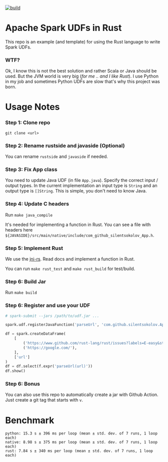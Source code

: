 [![build](https://github.com/silentsokolov/spark-udf-rust/actions/workflows/build.yml/badge.svg?branch=main)](https://github.com/silentsokolov/spark-udf-rust/actions/workflows/build.yml)

# Apache Spark UDFs in Rust

This repo is an example (and template) for using the Rust language to write Spark UDFs. 

### WTF?

Ok, I know this is not the best solution and rather Scala or Java should be used. But the JVM world is very big (_for me .. and I like Rust_). I use Python in my job and sometimes Python UDFs are slow that's why this project was born.

# Usage Notes

### Step 1: Clone repo

`git clone <url>`

### Step 2: Rename rustside and javaside (Optional)

You can rename `rustside` and `javaside` if needed.

### Step 3: Fix App class

You need to update Java UDF (in file `App.java`). Specify the correct input / output types. In the current implementation an input type is `String` and an output type is `[]String`. This is simple, you don't need to know Java.

### Step 4: Update C headers

Run `make java_compile`

It's needed for implementing a function in Rust. You can see a file with headers here `${JAVASIDE}/src/main/native/include/com_github_silentsokolov_App.h`.

### Step 5: Implement Rust

We use the [jni-rs](https://docs.rs/jni/0.19.0/jni/). Read docs and implement a function in Rust.

You can run `make rust_test` and `make rust_build` for test/build.

### Step 6: Build Jar

Run `make build`

### Step 6: Register and use your UDF

```python
# spark-submit --jars /path/to/udf.jar ...

spark.udf.registerJavaFunction('parseUrl', 'com.github.silentsokolov.App', t.ArrayType(t.StringType(), True))

df = spark.createDataFrame(
    [
        ('https://www.github.com/rust-lang/rust/issues?labels=E-easy&state=open#hash'),
        ('https://google.com/'),
    ],
    ['url']
)
df = df.select(f.expr('parseUrl(url)'))
df.show()
```

### Step 6: Bonus

You can also use this repo to automatically create a jar with Github Action. Just create a git tag that starts with `v`.

# Benchmark

```
python: 15.3 s ± 396 ms per loop (mean ± std. dev. of 7 runs, 1 loop each)
native: 8.98 s ± 375 ms per loop (mean ± std. dev. of 7 runs, 1 loop each)
rust: 7.84 s ± 340 ms per loop (mean ± std. dev. of 7 runs, 1 loop each)
```